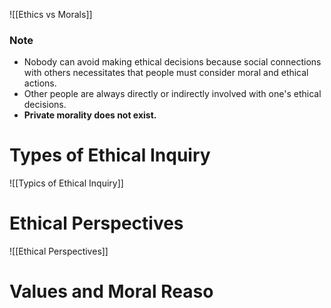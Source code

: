 ![[Ethics vs Morals]]
### Note
- Nobody can avoid making ethical decisions because social connections with others necessitates that people must consider moral and ethical actions.
- Other people are always directly or indirectly involved with one's ethical decisions. 
- **Private morality does not exist.**
# Types of Ethical Inquiry
![[Typics of Ethical Inquiry]]
# Ethical Perspectives
![[Ethical Perspectives]]
# Values and Moral Reaso